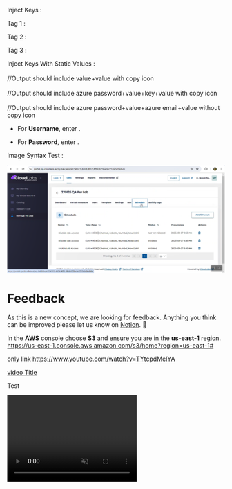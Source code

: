 Inject Keys : 

Tag 1 : <inject key="AzureAdUserEmail">

Tag 2 : <inject key="AzureAdUserEmail" />

Tag 3 : <inject key="AzureAdUserEmail"></inject>

Inject Keys With Static Values : <br>
<inject key="testKey2" value="StaticValue2" key="testkay1"  value="StaticValue1" /> <br>
         //Output should include value+value with copy icon <br>
<inject key="AzureAdUserPassword" value="StaticValue3" key="testkay2"  value="StaticValue2" /> <br>
        //Output should include azure password+value+key+value with copy icon <br>
<inject key="AzureAdUserPassword" value="StaticValue2" key="AzureAdUserEmail" value="StaticValue1" enableCopy="false" /> <br>
        //Output should include azure password+value+azure email+value without copy icon <br>



- For **Username**, enter <inject key="AzureAdUserEmail" enableCopy="true" />.

- For **Password**, enter <inject key="AzureAdUserPassword" enableCopy="true" />.


Image Syntax Test :

![Image Title](Images/image%20(88).png)



# Feedback

As this is a new concept, we are looking for feedback. Anything you think can be improved please let us know on [Notion](https://www.notion.so/wizio/f9e7ee31bac441368956856e5a2d0221?v=c19b50b29381493ebda0e48051552337). 🙏



In the **AWS** console choose **S3** and ensure you are in the **us-east-1** region. https://us-east-1.console.aws.amazon.com/s3/home?region=us-east-1#

only link 
https://www.youtube.com/watch?v=TYtcpdMelYA


[video Title](https://www.youtube.com/watch?v=TYtcpdMelYA)

Test 

<video width="300" height="200" controls loop="" muted="" autoplay="">
<video src="https://www.youtube.com/watch?v=TYtcpdMelYA">

![Retest example](Images/Tab%20status%20in%20split%20screen.mp4)
